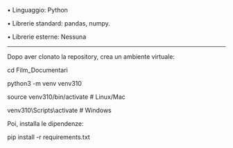 • Linguaggio: Python

• Librerie standard: pandas, numpy.

• Librerie esterne: Nessuna

---

Dopo aver clonato la repository, crea un ambiente virtuale:

cd Film_Documentari

python3 -m venv venv310

source venv310/bin/activate  # Linux/Mac

venv310\Scripts\activate  # Windows

Poi, installa le dipendenze:

pip install -r requirements.txt

